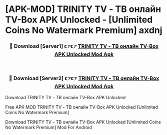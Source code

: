 # [APK-MOD] TRINITY TV - ТВ онлайн TV-Box APK Unlocked - [Unlimited Coins No Watermark Premium] axdnj



<div align="center">
<h3>🔴 Download [Server1] 👉👉 <a href="https://momento.my/?title=TRINITY_TV_-_ТВ_онлайн_TV-Box_APK_Unlocked">TRINITY TV - ТВ онлайн TV-Box APK Unlocked Mod Apk</a></h3><br>

<h3>🔴 Download [Server2] 👉👉 <a href="https://momento.my/?title=TRINITY_TV_-_ТВ_онлайн_TV-Box_APK_Unlocked">TRINITY TV - ТВ онлайн TV-Box APK Unlocked Mod Apk</a></h3>
</div>



Download TRINITY TV - ТВ онлайн TV-Box APK Unlocked 

Free APK MOD TRINITY TV - ТВ онлайн TV-Box APK Unlocked [Unlimited Coins No Watermark Premium]

Download TRINITY TV - ТВ онлайн TV-Box APK Unlocked [Unlimited Coins No Watermark Premium] Mod For Android
